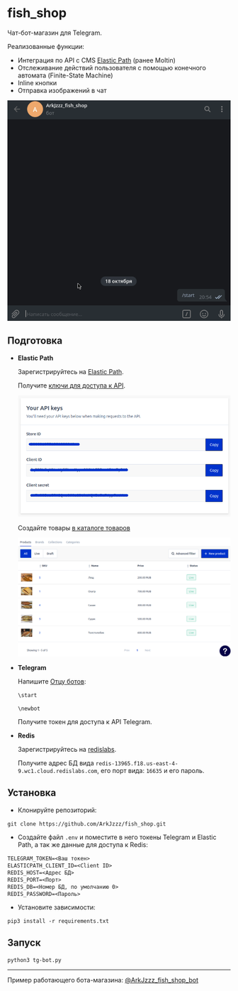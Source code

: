 # fish_shop

Чат-бот-магазин для Telegram.

Реализованные функции: 

- Интеграция по API с CMS [Elastic Path](https://www.elasticpath.com/) (ранее Moltin)
- Отслеживание действий пользователя с помощью конечного автомата (Finite-State Machine)
- Inline кнопки
- Отправка изображений в чат

![](tg-fish-shop.gif)



## Подготовка

- **Elastic Path**
    
    Зарегистрируйтесь на [Elastic Path](https://www.elasticpath.com/).

    Получите [ключи для доступа к API](https://dashboard.elasticpath.com/app).

    ![](elasticpath_keys.png)


    Создайте товары [в каталоге товаров](https://dashboard.elasticpath.com/app/catalogue/products)

    ![](elasticpath_catalogue.png)


- **Telegram**

    Напишите [Отцу ботов](https://telegram.me/BotFather):

    ```
    \start
    ```

    ```
    \newbot
    ```

    Получите токен для доступа к API Telegram.

- **Redis**

    Зарегистрируйтесь на [redislabs](https://redislabs.com/).

    Получите адрес БД вида `redis-13965.f18.us-east-4-9.wc1.cloud.redislabs.com`, его порт вида: `16635` и его пароль.


## Установка

- Клонируйте репозиторий:
```
git clone https://github.com/ArkJzzz/fish_shop.git
```

- Создайте файл ```.env``` и поместите в него токены Telegram и Elastic Path, а так же данные для доступа к Redis:
```
TELEGRAM_TOKEN=<Ваш токен>
ELASTICPATH_CLIENT_ID=<Client ID>
REDIS_HOST=<Адрес БД>
REDIS_PORT=<Порт>
REDIS_DB=<Номер БД, по умолчанию 0>
REDIS_PASSWORD=<Пароль>
```

- Установите зависимости:
```
pip3 install -r requirements.txt
```

## Запуск

```
python3 tg-bot.py
```


------
Пример работающего бота-магазина: [@ArkJzzz_fish_shop_bot](https://telegram.me/ArkJzzz_fish_shop_bot)